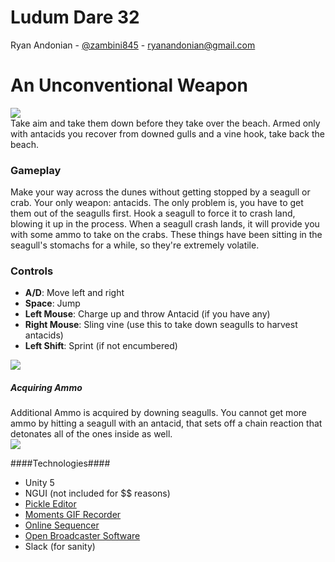 # Ludum Dare 32
Ryan Andonian - [@zambini845][1] - ryanandonian@gmail.com

# An Unconventional Weapon #
![][20]  
Take aim and take them down before they take over the beach. Armed only with antacids you recover from downed gulls and a vine hook, take back the beach.

### Gameplay ###
Make your way across the dunes without getting stopped by a seagull or crab. Your only weapon: antacids. The only problem is, you have to get them out of the seagulls first. Hook a seagull to force it to crash land, blowing it up in the process. When a seagull crash lands, it will provide you with some ammo to take on the crabs. These things have been sitting in the seagull's stomachs for a while, so they're extremely volatile.

### Controls ###
* **A/D**: Move left and right
* **Space**: Jump
* **Left Mouse**: Charge up and throw Antacid (if you have any)
* **Right Mouse**: Sling vine (use this to take down seagulls to harvest antacids)
* **Left Shift**: Sprint (if not encumbered)

![][30]

##### Acquiring Ammo #####
Additional Ammo is acquired by downing seagulls. You cannot get more ammo by hitting a seagull with an antacid, that sets off a chain reaction that detonates all of the ones inside as well.  
![][27]

####Technologies####
* Unity 5
* NGUI (not included for $$ reasons)
* [Pickle Editor][2]
* [Moments GIF Recorder][3]
* [Online Sequencer][4]
* [Open Broadcaster Software][5]
* Slack (for sanity)


[1]: https://twitter.com/zambini845
[2]: http://www.pickleeditor.com/
[3]: https://github.com/Chman/Moments
[4]: http://onlinesequencer.net/
[5]: https://obsproject.com/

[20]: https://raw.githubusercontent.com/randonia/ld32/screenshots/screenshots/gif_idle.gif
[21]: https://raw.githubusercontent.com/randonia/ld32/screenshots/screenshots/screenshot_hooking2.png
[22]: https://raw.githubusercontent.com/randonia/ld32/screenshots/screenshots/screenshot_hooking1.png
[23]: https://raw.githubusercontent.com/randonia/ld32/screenshots/screenshots/screenshot_dead.png
[24]: https://raw.githubusercontent.com/randonia/ld32/screenshots/screenshots/gif_slowjump.gif
[25]: https://raw.githubusercontent.com/randonia/ld32/screenshots/screenshots/gif_medjump.gif
[26]: https://raw.githubusercontent.com/randonia/ld32/screenshots/screenshots/gif_jumping.gif
[27]: https://raw.githubusercontent.com/randonia/ld32/screenshots/screenshots/gif_hook_success.gif
[28]: https://raw.githubusercontent.com/randonia/ld32/screenshots/screenshots/gif_hook_failure.gif
[29]: https://raw.githubusercontent.com/randonia/ld32/screenshots/screenshots/gif_hook_failure2.gif
[30]: https://raw.githubusercontent.com/randonia/ld32/screenshots/screenshots/gif_combat.gif
